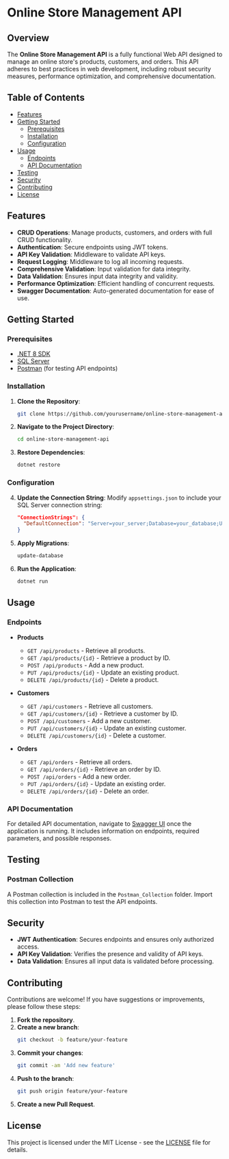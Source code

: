 # Online Store Management API

## Overview

The **Online Store Management API** is a fully functional Web API designed to manage an online store's products, customers, and orders. This API adheres to best practices in web development, including robust security measures, performance optimization, and comprehensive documentation.

## Table of Contents

- [Features](#features)
- [Getting Started](#getting-started)
  - [Prerequisites](#prerequisites)
  - [Installation](#installation)
  - [Configuration](#configuration)
- [Usage](#usage)
  - [Endpoints](#endpoints)
  - [API Documentation](#api-documentation)
- [Testing](#testing)
- [Security](#security)
- [Contributing](#contributing)
- [License](#license)

## Features

- **CRUD Operations**: Manage products, customers, and orders with full CRUD functionality.
- **Authentication**: Secure endpoints using JWT tokens.
- **API Key Validation**: Middleware to validate API keys.
- **Request Logging**: Middleware to log all incoming requests.
- **Comprehensive Validation**: Input validation for data integrity.
- **Data Validation**: Ensures input data integrity and validity.
- **Performance Optimization**: Efficient handling of concurrent requests.
- **Swagger Documentation**: Auto-generated documentation for ease of use.

## Getting Started

### Prerequisites

- [.NET 8 SDK](https://dotnet.microsoft.com/download/dotnet/8.0)
- [SQL Server](https://www.microsoft.com/en-us/sql-server/sql-server-downloads)
- [Postman](https://www.postman.com/downloads) (for testing API endpoints)

### Installation

1. **Clone the Repository**:
    ```bash
    git clone https://github.com/yourusername/online-store-management-api.git
    ```

2. **Navigate to the Project Directory**:
    ```bash
    cd online-store-management-api
    ```

3. **Restore Dependencies**:
    ```bash
    dotnet restore
    ```
### Configuration

4. **Update the Connection String**:
    Modify `appsettings.json` to include your SQL Server connection string:
    ```json
    "ConnectionStrings": {
      "DefaultConnection": "Server=your_server;Database=your_database;User Id=your_user;Password=your_password;"
    }
    ```

5. **Apply Migrations**:
    ```bash
    update-database
    ```

6. **Run the Application**:
    ```bash
    dotnet run
    ```

## Usage

### Endpoints

- **Products**
  - `GET /api/products` - Retrieve all products.
  - `GET /api/products/{id}` - Retrieve a product by ID.
  - `POST /api/products` - Add a new product.
  - `PUT /api/products/{id}` - Update an existing product.
  - `DELETE /api/products/{id}` - Delete a product.

- **Customers**
  - `GET /api/customers` - Retrieve all customers.
  - `GET /api/customers/{id}` - Retrieve a customer by ID.
  - `POST /api/customers` - Add a new customer.
  - `PUT /api/customers/{id}` - Update an existing customer.
  - `DELETE /api/customers/{id}` - Delete a customer.

- **Orders**
  - `GET /api/orders` - Retrieve all orders.
  - `GET /api/orders/{id}` - Retrieve an order by ID.
  - `POST /api/orders` - Add a new order.
  - `PUT /api/orders/{id}` - Update an existing order.
  - `DELETE /api/orders/{id}` - Delete an order.

### API Documentation

For detailed API documentation, navigate to [Swagger UI](http://localhost:5000/swagger) once the application is running. It includes information on endpoints, required parameters, and possible responses.

## Testing

### Postman Collection

A Postman collection is included in the `Postman_Collection` folder. Import this collection into Postman to test the API endpoints.

## Security

- **JWT Authentication**: Secures endpoints and ensures only authorized access.
- **API Key Validation**: Verifies the presence and validity of API keys.
- **Data Validation**: Ensures all input data is validated before processing.

## Contributing

Contributions are welcome! If you have suggestions or improvements, please follow these steps:

1. **Fork the repository**.
2. **Create a new branch**:
    ```bash
    git checkout -b feature/your-feature
    ```
3. **Commit your changes**:
    ```bash
    git commit -am 'Add new feature'
    ```
4. **Push to the branch**:
    ```bash
    git push origin feature/your-feature
    ```
5. **Create a new Pull Request**.

## License

This project is licensed under the MIT License - see the [LICENSE](LICENSE) file for details.
